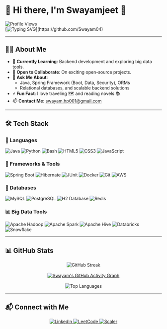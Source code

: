 # 🌟 Hi there, I'm Swayamjeet 👋  

![Profile Views](https://komarev.com/ghpvc/?username=Swayam04&color=blue)  
[![Typing SVG](https://readme-typing-svg.herokuapp.com?font=Fira+Code&size=22&pause=1000&color=36BCF7&center=true&vCenter=true&width=600&lines=Backend+Developer+|+Big+Data+Explorer;Always+Learning+New+Things!)](https://github.com/Swayam04)

---

## 🙋‍♂️ About Me  
- 🌱 **Currently Learning**: Backend development and exploring big data tools.  
- 👯 **Open to Collaborate**: On exciting open-source projects.  
- 💬 **Ask Me About**:  
  - Java, Spring Framework (Boot, Data, Security), ORMs  
  - Relational databases, and scalable backend solutions  
- ⚡ **Fun Fact**: I love traveling 🗺️ and reading novels 📚  
- 📫 **Contact Me**: [swayam.hp001@gmail.com](mailto:swayam.hp001@gmail.com)  

---

## 🛠️ Tech Stack  

### 🚀 **Languages**  
![Java](https://img.shields.io/badge/Java-%23ED8B00.svg?style=for-the-badge&logo=java&logoColor=white) 
![Python](https://img.shields.io/badge/Python-%233776AB.svg?style=for-the-badge&logo=python&logoColor=white) 
![Bash](https://img.shields.io/badge/Bash-%23121011.svg?style=for-the-badge&logo=gnu-bash&logoColor=white) 
![HTML5](https://img.shields.io/badge/HTML5-%23E34F26.svg?style=for-the-badge&logo=html5&logoColor=white) 
![CSS3](https://img.shields.io/badge/CSS3-%231572B6.svg?style=for-the-badge&logo=css3&logoColor=white) 
![JavaScript](https://img.shields.io/badge/JavaScript-%23F7DF1E.svg?style=for-the-badge&logo=javascript&logoColor=black)  

### 🧰 **Frameworks & Tools**  
![Spring Boot](https://img.shields.io/badge/Spring%20Boot-%236DB33F.svg?style=for-the-badge&logo=spring&logoColor=white) 
![Hibernate](https://img.shields.io/badge/Hibernate-%236DB33F.svg?style=for-the-badge&logo=hibernate&logoColor=white) 
![JUnit](https://img.shields.io/badge/JUnit-%2325A162.svg?style=for-the-badge&logo=junit5&logoColor=white) 
![Docker](https://img.shields.io/badge/Docker-%232496ED.svg?style=for-the-badge&logo=docker&logoColor=white) 
![Git](https://img.shields.io/badge/Git-%23F05032.svg?style=for-the-badge&logo=git&logoColor=white) 
![AWS](https://img.shields.io/badge/AWS-%23FF9900.svg?style=for-the-badge&logo=amazonaws&logoColor=white)  

### 💾 **Databases**  
![MySQL](https://img.shields.io/badge/MySQL-%2300f.svg?style=for-the-badge&logo=mysql&logoColor=white) 
![PostgreSQL](https://img.shields.io/badge/PostgreSQL-%23316192.svg?style=for-the-badge&logo=postgresql&logoColor=white) 
![H2 Database](https://img.shields.io/badge/H2-%2300A4CC.svg?style=for-the-badge&logo=h2&logoColor=white) 
![Redis](https://img.shields.io/badge/Redis-%23DC382D.svg?style=for-the-badge&logo=redis&logoColor=white)  

### 📊 **Big Data Tools**  
![Apache Hadoop](https://img.shields.io/badge/Hadoop-%23FF6C37.svg?style=for-the-badge&logo=apachehadoop&logoColor=white) 
![Apache Spark](https://img.shields.io/badge/Spark-%23E25A1C.svg?style=for-the-badge&logo=apachespark&logoColor=white) 
![Apache Hive](https://img.shields.io/badge/Hive-%23FDEE21.svg?style=for-the-badge&logo=apachehive&logoColor=black) 
![Databricks](https://img.shields.io/badge/Databricks-%23FF3621.svg?style=for-the-badge&logo=databricks&logoColor=white) 
![Snowflake](https://img.shields.io/badge/Snowflake-%2300B5E2.svg?style=for-the-badge&logo=snowflake&logoColor=white)  

---

## 📊 GitHub Stats  

<div align="center">
    <img src="https://github-readme-streak-stats.herokuapp.com/?user=Swayam04&theme=radical" alt="GitHub Streak" />
    <br><br>
    <a href="https://github.com/Swayam04/github-readme-activity-graph">
        <img src="https://github-readme-activity-graph.vercel.app/graph?username=Swayam04&theme=react-dark&hide_border=true" alt="Swayam's GitHub Activity Graph" />
    </a>
    <br><br>
    <img src="https://github-readme-stats.vercel.app/api/top-langs/?username=Swayam04&layout=compact&theme=radical" alt="Top Languages" />
</div>

---

## 📬 Connect with Me  
<div align="center">
    <a href="https://www.linkedin.com/in/swayamjeetp/">
        <img src="https://img.shields.io/badge/LinkedIn-%230077B5.svg?style=for-the-badge&logo=linkedin&logoColor=white" alt="LinkedIn" />
    </a>
    <a href="https://leetcode.com/u/swayam04/">
        <img src="https://img.shields.io/badge/LeetCode-%23FFA116.svg?style=for-the-badge&logo=leetcode&logoColor=black" alt="LeetCode" />
    </a>
    <a href="https://www.scaler.com/academy/profile/2b69097b5018/">
        <img src="https://img.shields.io/badge/Scaler-%2334357E.svg?style=for-the-badge&logo=scaler&logoColor=white" alt="Scaler" />
    </a>
</div>
